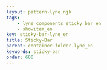 ```yaml
---
layout: pattern-lyne.njk
tags: 
    - lyne_components_sticky_bar_en
    - showitem_en
key: sticky-bar-lyne_en
title: Sticky-Bar
parent: container-folder-lyne_en
keywords: sticky-bar
order: 600
---
```

